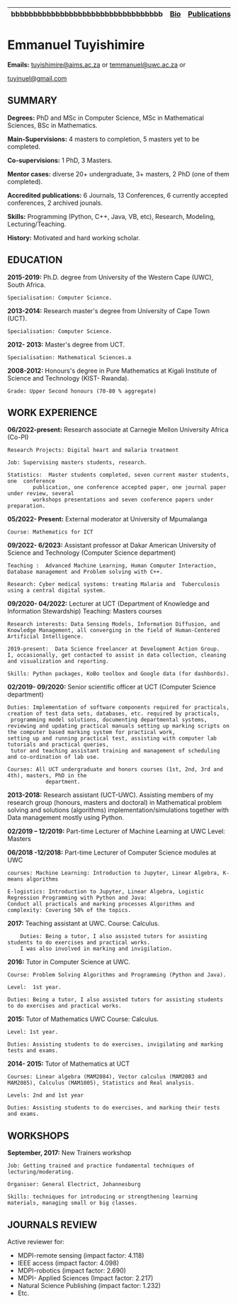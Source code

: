 |       bbbbbbbbbbbbbbbbbbbbbbbbbbbbbbbbbb    |[Bio](https://etuyishimire.github.io/Bio)|[Publications](https://etuyishimire.github.io/Publications/)| [CV](https://etuyishimire.github.io/CV/)|
| -------------------- | --- |--- | --- |

	
 </table>
 
# Emmanuel Tuyishimire 

**Emails:** tuyishimire@aims.ac.za or temmanuel@uwc.ac.za or 

tuyinuel@gmail.com



## SUMMARY

**Degrees:** PhD and  MSc in Computer Science, MSc in Mathematical Sciences, BSc in Mathematics.

**Main-Supervisions:** 4 masters to completion, 5 masters yet to be completed.

**Co-supervisions:** 1 PhD,  3 Masters.

**Mentor cases:** diverse 20+  undergraduate, 3+  masters, 2 PhD (one of them completed).

**Accredited publications:**  6 Journals, 13 Conferences, 6 currently accepted conferences,  2 archived jounals.

**Skills:** Programming (Python, C++, Java, VB, etc), Research, Modeling, Lecturing/Teaching. 

**History:** Motivated and hard working scholar.

## EDUCATION

**2015-2019:**	Ph.D. degree from University of the Western Cape (UWC), South Africa.
	
 	Specialisation:	Computer Science.


**2013-2014:**      Research master's degree from University of Cape Town (UCT).

	Specialisation: Computer Science.

**2012- 2013:**	Master's degree from UCT.

	Specialisation: Mathematical Sciences.a

**2008-2012:**	Honours's degree in Pure Mathematics at Kigali Institute
of Science and Technology (KIST- Rwanda).

	Grade: Upper Second honours (70-80 % aggregate)

## WORK EXPERIENCE

**06/2022-present:** Research associate  at Carnegie Mellon University Africa (Co-PI)

	Research Projects: Digital heart and malaria treatment
 
	Job: Supervising masters students, research. 
 
	Statistics:  Master students completed, seven current master students, one  conference
            publication, one conference accepted paper, one journal paper under review, several
            workshops presentations and seven conference papers under preparation.

**05/2022- Present:** External moderator at University of Mpumalanga

	Course: Mathematics for ICT

**09/2022- 6/2023:** Assistant professor at Dakar American University of Science and Technology  (Computer Science department) 

	Teaching :  Advanced Machine Learning, Human Computer Interaction, Database management and Problem solving with C++. 
 
	Research: Cyber medical systems: treating Malaria and  Tuberculosis using a central digital system.

**09/2020- 04/2022:** Lecturer at UCT (Department of Knowledge and Information Stewardship) Teaching: Masters courses 

	Research interests: Data Sensing Models, Information Diffusion, and Knowledge Management, all converging in the field of Human-Centered Artificial Intelligence.

	2019-present:  Data Science freelancer at Development Action Group.
	I, occasionally, get contacted to assist in data collection, cleaning and visualization and reporting.
 
	Skills: Python packages, KoBo toolbox and Google data (for dashbords).

**02/2019- 09/2020:** Senior scientific officer at UCT (Computer Science department)

	Duties: Implementation of software components required for practicals, creation of test data sets, databases, etc. required by practicals,
	 programming model solutions, documenting departmental systems, 
 	reviewing and updating practical manuals setting up marking scripts on the computer based marking system for practical work, 
 	setting up and running practical test, assisting with computer lab tutorials and practical queries, 
	 tutor and teaching assistant training and management of scheduling and co-ordination of lab use.

	Courses: All UCT undergraduate and honors courses (1st, 2nd, 3rd and 4th), masters, PhD in the 
                department.
		
**2013-2018:**	Research assistant (UCT-UWC).
Assisting members of my research group (honours, masters and doctoral) in Mathematical problem solving and solutions (algorithms)
implementation/simulations together with Data management mostly using Python.

**02/2019 – 12/2019:** Part-time Lecturer of Machine Learning at UWC Level: Masters

**06/2018 -12/2018:** Part-time Lecturer of Computer Science modules at UWC

	courses: Machine Learning: Introduction to Jupyter, Linear Algebra, K-means algorithms

	E-logistics: Introduction to Jupyter, Linear Algebra, Logistic Regression Programming with Python and Java:
 	Conduct all practicals and marking processes Algorithms and complexity: Covering 50% of the topics.

**2017:** Teaching assistant at UWC. Course: Calculus.

		Duties:	Being a tutor, I also assisted tutors for assisting students to do exercises and practical works. 
  		I was also involved in marking and invigilation.

**2016:** Tutor in Computer Science at UWC.

	Course:	Problem Solving Algorithms and Programming (Python and Java).

	Level:	1st year.

	Duties: Being a tutor, I also assisted tutors for assisting students to do exercises and practical works.

**2015:** Tutor of Mathematics UWC Course:	Calculus.

	Level: 1st year.

	Duties: Assisting students to do exercises, invigilating and marking tests and exams.

**2014- 2015:**	Tutor of Mathematics at UCT

	Courses: Linear algebra (MAM2084), Vector calculus (MAM2083 and MAM2085), Calculus (MAM1005), Statistics and Real analysis.

	Levels: 2nd and 1st year

	Duties: Assisting students to do exercises, and marking their tests and exams.

## WORKSHOPS

**September, 2017:**	New Trainers workshop

	Job: Getting trained and practice fundamental techniques of lecturing/moderating.

	Organiser: General Electrict, Johannesburg

	Skills: techniques for introducing or strengthening learning materials, managing small or big classes.


## JOURNALS REVIEW

Active reviewer for:

   -  MDPI-remote sensing (impact factor: 4.118)
   - IEEE access (impact factor: 4.098)
   -  MDPI-robotics (impact factor: 2.690)
   - MDPI- Applied Sciences (Impact factor: 2.217)
   -  Natural Science Publishing (impact factor: 1.232)
   -   Etc.



